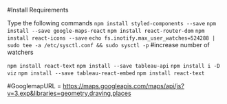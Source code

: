 #Install Requirements

Type the following commands
`npm install styled-components --save`
`npm install --save google-maps-react`
`npm install react-router-dom`
`npm install react-icons --save`
`echo fs.inotify.max_user_watches=524288 | sudo tee -a /etc/sysctl.conf && sudo sysctl -p` #increase number of watchers

`npm install react-text`
`npm install --save tableau-api`
`npm install i -D viz`
`npm install --save tableau-react-embed`
`npm install react-text`

#GooglemapURL = https://maps.googleapis.com/maps/api/js?v=3.exp&libraries=geometry,draving,places
